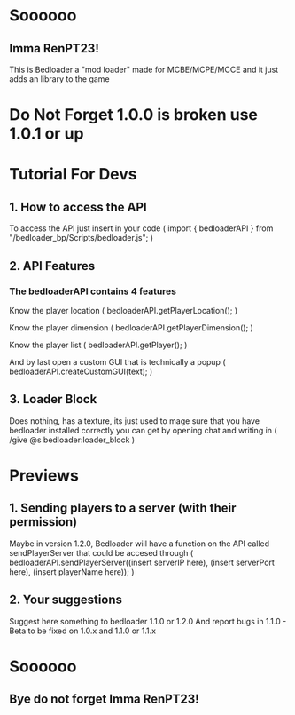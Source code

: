 # Soooooo
## Imma RenPT23!
This is Bedloader a "mod loader" made for MCBE/MCPE/MCCE and it just adds an library to the game
# Do Not Forget 1.0.0 is broken use 1.0.1 or up
# Tutorial For Devs
## 1. How to access the API
To access the API just insert in your code ( import { bedloaderAPI } from "/bedloader_bp/Scripts/bedloader.js"; )

## 2. API Features
### The bedloaderAPI contains 4 features
Know the player location ( bedloaderAPI.getPlayerLocation(); )

Know the player dimension ( bedloaderAPI.getPlayerDimension(); )

Know the player list ( bedloaderAPI.getPlayer(); )

And by last open a custom GUI that is technically a popup ( bedloaderAPI.createCustomGUI(text); )

## 3. Loader Block
Does nothing, has a texture, its just used to mage sure that you have bedloader installed correctly you can get by opening chat and writing in ( /give @s bedloader:loader_block )

# Previews
## 1. Sending players to a server (with their permission)
Maybe in version 1.2.0, Bedloader will have a function on the API called sendPlayerServer that could be accesed through ( bedloaderAPI.sendPlayerServer((insert serverIP here), (insert serverPort here), (insert playerName here)); )
## 2. Your suggestions
Suggest here something to bedloader 1.1.0 or 1.2.0
And report bugs in 1.1.0 - Beta to be fixed on 1.0.x and 1.1.0 or 1.1.x
# Soooooo
## Bye do not forget Imma RenPT23!
